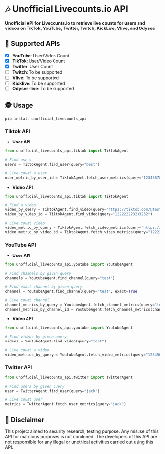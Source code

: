 # 🎶 Unofficial Livecounts.io API

**Unofficial API for Livecounts.io to retrieve live counts for users and videos on TikTok, YouTube, Twitter, Twitch, KickLive, Vlive, and Odysee**

## 📝 Supported APIs

- [x] **YouTube**: User/Video Count
- [x] **TikTok**: User/Video Count
- [x] **Twitter**: User Count
- [ ] **Twitch**: To be supported
- [ ] **Vlive**: To be supported
- [ ] **Kicklive**: To be supported
- [ ] **Odysee-live**: To be supported

## 🕵️ Usage

```shell
pip install unofficial_livecounts_api
```

### Tiktok API

- **User API**

```python
from unofficial_livecounts_api.tiktok import TiktokAgent

# Find users
users = TiktokAgent.find_user(query="best")

# Live count a user
user_metric_by_user_id = TiktokAgent.fetch_user_metrics(query="123456789")
```

- **Video API**

```python
from unofficial_livecounts_api.tiktok import TiktokAgent

# Find a video
video_by_query = TiktokAgent.find_video(query="https://tiktok.com/@test/video/122222223233232?test1=value1")
video_by_video_id = TiktokAgent.find_video(query="122222223233232")

# Live count video
video_metric_by_query = TiktokAgent.fetch_video_metrics(query="https://tiktok.com/@test/video/122222223233232?test1=value1")
video_metric_by_video_id = TiktokAgent.fetch_video_metrics(query="122222223233232")
```

### YouTube API

- **User API**

```python
from unofficial_livecounts_api.youtube import YoutubeAgent

# Find channels by given query
channels = YoutubeAgent.find_channel(query="test")

# Find exact channel by given query
channel = YoutubeAgent.find_channel(query="test", exact=True)

# Live count channel
channel_metrics_by_query = YoutubeAgent.fetch_channel_metrics(query="test")
channel_metrics_by_channel_id = YoutubeAgent.fetch_channel_metrics(channel_id="123456789")

```

- **Video API**

```python
from unofficial_livecounts_api.youtube import YoutubeAgent

# Find videos by given query
videos = YoutubeAgent.find_video(query="test")

# Live count a video
video_metrics_by_query = YoutubeAgent.fetch_video_metrics(query="123456789")
```

### Twitter API

```python
from unofficial_livecounts_api.twitter import TwitterAgent

# Find users by given query
user = TwitterAgent.find_user(query="jack")

# Live count user
metrics = TwitterAgent.fetch_user_metrics(query="jack")
```

## 📛 Disclaimer

This project aimed to security research, testing purpose. Any misuse of this API for malicious purposes is not condoned.
The developers of this API are not responsible for any illegal or unethical activities carried out using this API.
